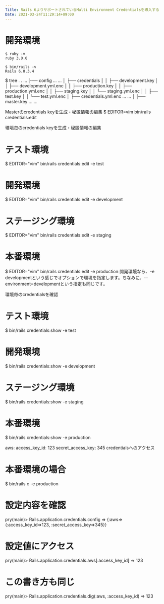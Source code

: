 ```yaml
---
Title: Rails 6よりサポートされているMulti Environment Credentialsを導入する
Date: 2021-03-24T11:29:14+09:00
---
```


# 開発環境
```
$ ruby -v
ruby 3.0.0

$ bin/rails -v
Rails 6.0.3.4
```


$ tree .
.
...
├── config
... ...
│   ├── credentials
│   │   ├── development.key
│   │   ├── development.yml.enc
│   │   ├── production.key
│   │   ├── production.yml.enc
│   │   ├── staging.key
│   │   └── staging.yml.enc
│   │   ├── test.key
│   │   └── test.yml.enc
│   ├── credentials.yml.enc
... ...
│   ├── master.key
... ...

Masterのcredentials keyを生成・秘匿情報の編集
$ EDITOR=vim bin/rails credentials:edit



環境毎のcredentials keyを生成・秘匿情報の編集
# テスト環境
$ EDITOR="vim" bin/rails credentials:edit -e test

# 開発環境
$ EDITOR="vim" bin/rails credentials:edit -e development

# ステージング環境
$ EDITOR="vim" bin/rails credentials:edit -e staging

# 本番環境
$ EDITOR="vim" bin/rails credentials:edit -e production
開発環境なら、-e developmentという感じでオプションで環境を指定します。ちなみに、--environment=developmentという指定も同じです。

環境毎のcredentialsを確認
# テスト環境
$ bin/rails credentials:show -e test

# 開発環境
$ bin/rails credentials:show -e development

# ステージング環境
$ bin/rails credentials:show -e staging

# 本番環境
$ bin/rails credentials:show -e production

aws:
  access_key_id: 123
  secret_access_key: 345
credentialsへのアクセス
# 本番環境の場合
$ bin/rails c -e production

# 設定内容を確認
pry(main)> Rails.application.credentials.config
=> {:aws=>{:access_key_id=>123, :secret_access_key=>345}}

# 設定値にアクセス
pry(main)> Rails.application.credentials.aws[:access_key_id]
=> 123

# この書き方も同じ
pry(main)> Rails.application.credentials.dig(:aws, :access_key_id)
=> 123
